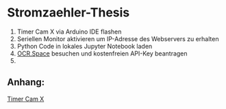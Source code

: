 # Stromzaehler-Thesis 


1. Timer Cam X via Arduino IDE flashen
2. Seriellen Monitor aktivieren um IP-Adresse des Webservers zu erhalten
3. Python Code in lokales Jupyter Notebook laden
4. [OCR.Space]((https://ocr.space/)) besuchen und kostenfreien API-Key beantragen
5. 

## Anhang:
[Timer Cam X]((https://shop.m5stack.com/products/esp32-psram-timer-camera-x-ov3660?variant=36362228301988)https://shop.m5stack.com/products/esp32-psram-timer-camera-x-ov3660?variant=36362228301988)
